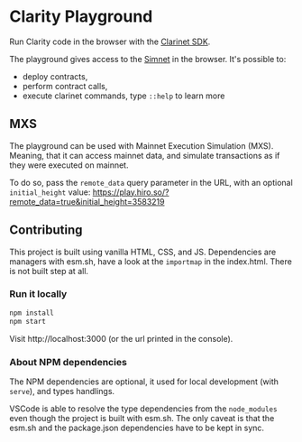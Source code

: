 # Clarity Playground

Run Clarity code in the browser with the
[Clarinet SDK](https://www.npmjs.com/package/@hirosystems/clarinet-sdk-browser).

The playground gives access to the [Simnet](https://docs.hiro.so/clarinet/networks) in the browser.
It's possible to:

- deploy contracts,
- perform contract calls,
- execute clarinet commands, type `::help` to learn more

## MXS

The playground can be used with Mainnet Execution Simulation (MXS). Meaning, that it can access
mainnet data, and simulate transactions as if they were executed on mainnet.

To do so, pass the `remote_data` query parameter in the URL, with an optional `initial_height`
value: https://play.hiro.so/?remote_data=true&initial_height=3583219

## Contributing

This project is built using vanilla HTML, CSS, and JS. Dependencies are managers with esm.sh, have a
look at the `importmap` in the index.html. There is not built step at all.

### Run it locally

```sh
npm install
npm start
```

Visit http://localhost:3000 (or the url printed in the console).

### About NPM dependencies

The NPM dependencies are optional, it used for local development (with `serve`), and types
handlings.

VSCode is able to resolve the type dependencies from the `node_modules` even though the project is
built with esm.sh. The only caveat is that the esm.sh and the package.json dependencies have to be
kept in sync.
